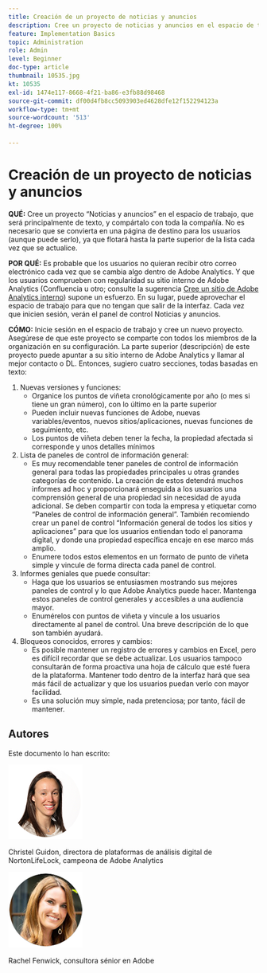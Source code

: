 ```yaml
---
title: Creación de un proyecto de noticias y anuncios
description: Cree un proyecto de noticias y anuncios en el espacio de trabajo, que será principalmente de texto, y compártalo con toda la compañía.
feature: Implementation Basics
topic: Administration
role: Admin
level: Beginner
doc-type: article
thumbnail: 10535.jpg
kt: 10535
exl-id: 1474e117-8668-4f21-ba86-e3fb88d98468
source-git-commit: df00d4fb8cc5093903ed4628dfe12f152294123a
workflow-type: tm+mt
source-wordcount: '513'
ht-degree: 100%

---
```


# Creación de un proyecto de noticias y anuncios

**QUÉ:** Cree un proyecto “Noticias y anuncios” en el espacio de trabajo, que será principalmente de texto, y compártalo con toda la compañía. No es necesario que se convierta en una página de destino para los usuarios (aunque puede serlo), ya que flotará hasta la parte superior de la lista cada vez que se actualice.

**POR QUÉ:** Es probable que los usuarios no quieran recibir otro correo electrónico cada vez que se cambia algo dentro de Adobe Analytics. Y que los usuarios comprueben con regularidad su sitio interno de Adobe Analytics (Confluencia u otro; consulte la sugerencia [Cree un sitio de Adobe Analytics interno](create-an-internal-adobe-analytics-site.md)) supone un esfuerzo. En su lugar, puede aprovechar el espacio de trabajo para que no tengan que salir de la interfaz. Cada vez que inicien sesión, verán el panel de control Noticias y anuncios.

**CÓMO:** Inicie sesión en el espacio de trabajo y cree un nuevo proyecto. Asegúrese de que este proyecto se comparte con todos los miembros de la organización en su configuración. La parte superior (descripción) de este proyecto puede apuntar a su sitio interno de Adobe Analytics y llamar al mejor contacto o DL. Entonces, sugiero cuatro secciones, todas basadas en texto:
1. Nuevas versiones y funciones:
   * Organice los puntos de viñeta cronológicamente por año (o mes si tiene un gran número), con lo último en la parte superior
   * Pueden incluir nuevas funciones de Adobe, nuevas variables/eventos, nuevos sitios/aplicaciones, nuevas funciones de seguimiento, etc.
   * Los puntos de viñeta deben tener la fecha, la propiedad afectada si corresponde y unos detalles mínimos
1. Lista de paneles de control de información general:
   * Es muy recomendable tener paneles de control de información general para todas las propiedades principales u otras grandes categorías de contenido. La creación de estos detendrá muchos informes ad hoc y proporcionará enseguida a los usuarios una comprensión general de una propiedad sin necesidad de ayuda adicional. Se deben compartir con toda la empresa y etiquetar como “Paneles de control de información general”. También recomiendo crear un panel de control “Información general de todos los sitios y aplicaciones” para que los usuarios entiendan todo el panorama digital, y donde una propiedad específica encaje en ese marco más amplio.
   * Enumere todos estos elementos en un formato de punto de viñeta simple y vincule de forma directa cada panel de control.
1. Informes geniales que puede consultar:
   * Haga que los usuarios se entusiasmen mostrando sus mejores paneles de control y lo que Adobe Analytics puede hacer. Mantenga estos paneles de control generales y accesibles a una audiencia mayor.
   * Enumérelos con puntos de viñeta y vincule a los usuarios directamente al panel de control. Una breve descripción de lo que son también ayudará.
1. Bloqueos conocidos, errores y cambios:
   * Es posible mantener un registro de errores y cambios en Excel, pero es difícil recordar que se debe actualizar. Los usuarios tampoco consultarán de forma proactiva una hoja de cálculo que esté fuera de la plataforma. Mantener todo dentro de la interfaz hará que sea más fácil de actualizar y que los usuarios puedan verlo con mayor facilidad.
   * Es una solución muy simple, nada pretenciosa; por tanto, fácil de mantener.

## Autores

Este documento lo han escrito:

![Christel Guidon](assets/Christel-Headshot-150.png)

Christel Guidon, directora de plataformas de análisis digital de NortonLifeLock, campeona de Adobe Analytics

![Rachel Fenwick](assets/Rachel-Fenwick-150.png)

Rachel Fenwick, consultora sénior en Adobe
